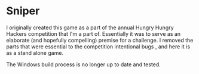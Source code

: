 # Sniper
I originally created this game as a part of the annual Hungry Hungry Hackers competition that I'm a part of.  Essentially it was to serve as an elaborate (and hopefully compelling) premise for a challenge.  I removed the parts that were essential to the competition <cough> intentional bugs </cough>, and here it is as a stand alone game.

The Windows build process is no longer up to date and tested.
